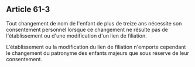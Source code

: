 Article 61-3
----
Tout changement de nom de l'enfant de plus de treize ans nécessite son
consentement personnel lorsque ce changement ne résulte pas de l'établissement
ou d'une modification d'un lien de filiation.

L'établissement ou la modification du lien de filiation n'emporte cependant le
changement du patronyme des enfants majeurs que sous réserve de leur
consentement.
